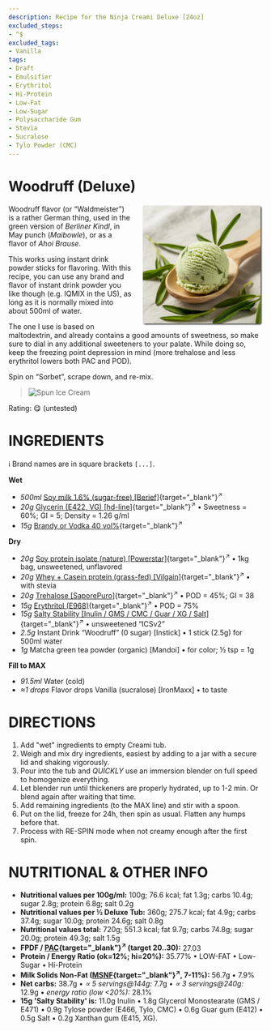 ```yaml
---
description: Recipe for the Ninja Creami Deluxe [24oz]
excluded_steps:
- ^$
excluded_tags:
- Vanilla
tags:
- Draft
- Emulsifier
- Erythritol
- Hi-Protein
- Low-Fat
- Low-Sugar
- Polysaccharide Gum
- Stevia
- Sucralose
- Tylo Powder (CMC)
---
```

# Woodruff (Deluxe)
<img style="float: right; margin-left: 1.5em;" width=240 alt="Logo" src="logo-woodruff.webp" />

Woodruff flavor (or “Waldmeister”) is a rather German thing, used in the green version of *Berliner Kindl*,
in May punch (*Maibowle*), or as a flavor of *Ahoi Brause*.

This works using instant drink powder sticks for flavoring.
With this recipe, you can use any brand and flavor of instant drink powder you like though (e.g. IQMIX in the US),
as long as it is normally mixed into about 500ml of water.

The one I use is based on maltodextrin, and already contains a good amounts of sweetness,
so make sure to dial in any additional sweeteners to your palate.
While doing so, keep the freezing point depression in mind (more trehalose and less erythritol lowers both PAC and POD).

Spin on “Sorbet”, scrape down, and re-mix.
> <img width=360 alt="Spun Ice Cream" src="" class="zoomable" />

Rating: 😋 (untested)

# INGREDIENTS

ℹ️ Brand names are in square brackets `[...]`.

**Wet**

  - _500ml_ [Soy milk 1.6% (sugar-free) \[Berief\]](/ice-creamery/info/ingredients/#soy-milk){target="_blank"}<sup>↗</sup>
  - _20g_ [Glycerin (E422, VG) \[hd-line\]](/ice-creamery/info/ingredients/#vegetable-glycerin-glycerol-vg-e422){target="_blank"}<sup>↗</sup> • Sweetness = 60%; GI = 5; Density = 1.26 g/ml
  - _15g_ [Brandy or Vodka 40 vol%](/ice-creamery/info/ingredients/#alcohol-ethanol){target="_blank"}<sup>↗</sup>

**Dry**

  - _20g_ [Soy protein isolate (nature) \[Powerstar\]](/ice-creamery/info/ingredients/#soy-protein-isolate){target="_blank"}<sup>↗</sup> • 1kg bag, unsweetened, unflavored
  - _20g_ [Whey + Casein protein (grass-fed) \[Vilgain\]](/ice-creamery/info/ingredients/#whey-protein){target="_blank"}<sup>↗</sup> • with stevia
  - _20g_ [Trehalose \[SaporePuro\]](/ice-creamery/info/ingredients/#trehalose-e965){target="_blank"}<sup>↗</sup> • POD = 45%; GI = 38
  - _15g_ [Erythritol (E968)](/ice-creamery/info/ingredients/#erythritol-e968){target="_blank"}<sup>↗</sup> • POD = 75%
  - _15g_ [Salty Stability \[Inulin / GMS / CMC / Guar / XG / Salt\]](/ice-creamery/S/Salty%20Stability/){target="_blank"}<sup>↗</sup> • unsweetened “ICSv2”
  - _2.5g_ Instant Drink “Woodruff” (0 sugar) [Instick] • 1 stick (2.5g) for 500ml water
  - _1g_ Matcha green tea powder (organic) [Mandoi] • for color; ½ tsp = 1g

**Fill to MAX**

  - _91.5ml_ Water (cold)
  - _≈1 drops_ Flavor drops Vanilla (sucralose) [IronMaxx] • to taste

# DIRECTIONS

 1. Add "wet" ingredients to empty Creami tub.
 1. Weigh and mix dry ingredients, easiest by adding to a jar with a secure lid and shaking vigorously.
 1. Pour into the tub and *QUICKLY* use an immersion blender on full speed to homogenize everything.
 1. Let blender run until thickeners are properly hydrated, up to 1-2 min. Or blend again after waiting that time.
 1. Add remaining ingredients (to the MAX line) and stir with a spoon.
 1. Put on the lid, freeze for 24h, then spin as usual. Flatten any humps before that.
 1. Process with RE-SPIN mode when not creamy enough after the first spin.

# NUTRITIONAL & OTHER INFO
- **Nutritional values per 100g/ml:** 100g; 76.6 kcal; fat 1.3g; carbs 10.4g; sugar 2.8g; protein 6.8g; salt 0.2g
- **Nutritional values per ½ Deluxe Tub:** 360g; 275.7 kcal; fat 4.9g; carbs 37.4g; sugar 10.0g; protein 24.6g; salt 0.8g
- **Nutritional values total:** 720g; 551.3 kcal; fat 9.7g; carbs 74.8g; sugar 20.0g; protein 49.3g; salt 1.5g
- **FPDF / [PAC](/ice-creamery/info/glossary/#potere-anti-congelante-pac){target="_blank"}<sup>↗</sup> (target 20..30):** 27.03
- **Protein / Energy Ratio (ok=12%; hi=20%):** 35.77% • LOW-FAT • Low-Sugar • Hi-Protein
- **Milk Solids Non-Fat ([MSNF](/ice-creamery/info/glossary/#milk-solids-not-fat-msnf){target="_blank"}<sup>↗</sup>, 7-11%):** 56.7g • 7.9%
- **Net carbs:** 38.7g • *∝ 5 servings@144g:* 7.7g • *∝ 3 servings@240g:* 12.9g • *energy ratio (low <20%):* 28.1%
- **15g 'Salty Stability' is:** 11.0g Inulin • 1.8g Glycerol Monostearate (GMS / E471) • 0.9g Tylose powder (E466, Tylo, CMC) • 0.6g Guar gum (E412) • 0.5g Salt • 0.2g Xanthan gum (E415, XG).
